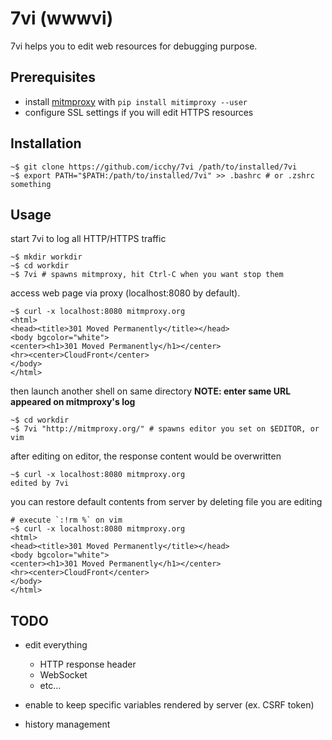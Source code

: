 # 7vi (wwwvi)
7vi helps you to edit web resources for debugging purpose.

## Prerequisites
* install [mitmproxy](https://mitmproxy.org/) with `pip install mitimproxy --user`
* configure SSL settings if you will edit HTTPS resources

## Installation
```
~$ git clone https://github.com/icchy/7vi /path/to/installed/7vi
~$ export PATH="$PATH:/path/to/installed/7vi" >> .bashrc # or .zshrc something
```

## Usage
start 7vi to log all HTTP/HTTPS traffic
```
~$ mkdir workdir
~$ cd workdir
~$ 7vi # spawns mitmproxy, hit Ctrl-C when you want stop them
```

access web page via proxy (localhost:8080 by default).
```
~$ curl -x localhost:8080 mitmproxy.org 
<html>
<head><title>301 Moved Permanently</title></head>
<body bgcolor="white">
<center><h1>301 Moved Permanently</h1></center>
<hr><center>CloudFront</center>
</body>
</html>
```

then launch another shell on same directory
**NOTE: enter same URL appeared on mitmproxy's log**
```
~$ cd workdir
~$ 7vi "http://mitmproxy.org/" # spawns editor you set on $EDITOR, or vim
```

after editing on editor, the response content would be overwritten
```
~$ curl -x localhost:8080 mitmproxy.org
edited by 7vi
```

you can restore default contents from server by deleting file you are editing
```
# execute `:!rm %` on vim
~$ curl -x localhost:8080 mitmproxy.org
<html>       
<head><title>301 Moved Permanently</title></head>
<body bgcolor="white">
<center><h1>301 Moved Permanently</h1></center>
<hr><center>CloudFront</center>
</body>
</html>
```


## TODO
* edit everything
  * HTTP response header
  * WebSocket
  * etc...

* enable to keep specific variables rendered by server (ex. CSRF token)
* history management
